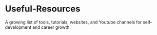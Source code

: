 # Useful-Resources
A growing list of tools, tutorials, websites, and Youtube channels for self-development and career growth.
